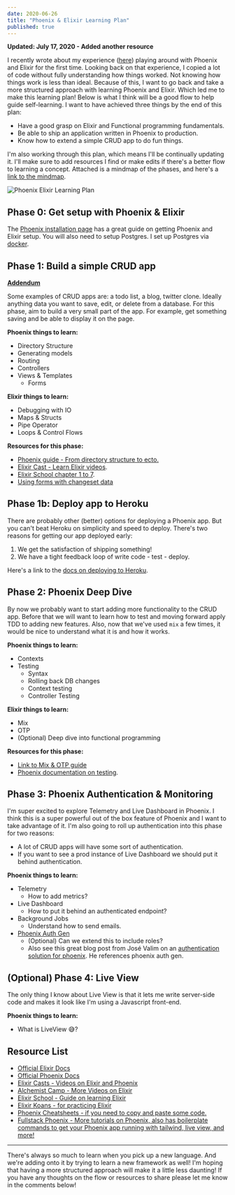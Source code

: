 ```yaml
---
date: 2020-06-26
title: "Phoenix & Elixir Learning Plan"
published: true
---
```

**Updated: July 17, 2020 - Added another resource**

I recently wrote about my experience ([here](https://www.jonathanyeong.com/blog-posts/first-impressions-of-phoenix-framework/)) playing around with Phoenix and Elixir for the first time. Looking back on that experience, I copied a lot of code without fully understanding how things worked. Not knowing how things work is less than ideal. Because of this, I want to go back and take a more structured approach with learning Phoenix and Elixir. Which led me to make this learning plan! Below is what I think will be a good flow to help guide self-learning. I want to have achieved three things by the end of this plan:

* Have a good grasp on Elixir and Functional programming fundamentals.
* Be able to ship an application written in Phoenix to production.
* Know how to extend a simple CRUD app to do fun things.

I'm also working through this plan, which means I'll be continually updating it. I'll make sure to add resources I find or make edits if there's a better flow to learning a concept. Attached is a mindmap of the phases, and here's a [link to the mindmap](https://whimsical.com/6ogCtzpGVkE7PkQkUF53dh).

![Phoenix Elixir Learning Plan](https://res.cloudinary.com/jonathan-yeong/image/upload/v1596067038/personal-blog/phoenix-elixir-learning-plan_f6dxw9.png)

## Phase 0: Get setup with Phoenix & Elixir

The [Phoenix installation page](https://hexdocs.pm/phoenix/installation.html#content) has a great guide on getting Phoenix and Elixir setup. You will also need to setup Postgres. I set up Postgres via [docker](https://hub.docker.com/_/postgres).

## Phase 1: Build a simple CRUD app

[**Addendum**](https://www.jonathanyeong.com/blog-posts/elixir-phoenix-phase-1-updates/ "Phase 1 Addendum")

Some examples of CRUD apps are: a todo list, a blog, twitter clone. Ideally anything data you want to save, edit, or delete from a database. For this phase, aim to build a very small part of the app. For example, get something saving and be able to display it on the page.

**Phoenix things to learn:**

* Directory Structure
* Generating models
* Routing
* Controllers
* Views & Templates
  * Forms

**Elixir things to learn:**

* Debugging with IO
* Maps & Structs
* Pipe Operator
* Loops & Control Flows

**Resources for this phase:**

* [Phoenix guide - From directory structure to ecto.](https://hexdocs.pm/phoenix/directory_structure.html)
* [Elixir Cast - Learn Elixir videos](https://elixircasts.io/series/learn-elixir).
* [Elixir School chapter 1 to 7](https://elixirschool.com/en/lessons/basics/basics/).
* [Using forms with changeset data](https://hexdocs.pm/phoenix_html/Phoenix.HTML.Form.html#module-with-changeset-data)

## Phase 1b: Deploy app to Heroku

There are probably other (better) options for deploying a Phoenix app. But you can't beat Heroku on simplicity and speed to deploy. There's two reasons for getting our app deployed early:

1. We get the satisfaction of shipping something!
2. We have a tight feedback loop of write code - test - deploy.

Here's a link to the [docs on deploying to Heroku](https://hexdocs.pm/phoenix/heroku.html#content).

## Phase 2: Phoenix Deep Dive

By now we probably want to start adding more functionality to the CRUD app. Before that we will want to learn how to test and moving forward apply TDD to adding new features. Also, now that we've used `mix` a few times, it would be nice to understand what it is and how it works.

**Phoenix things to learn:**

* Contexts
* Testing
  * Syntax
  * Rolling back DB changes
  * Context testing
  * Controller Testing

**Elixir things to learn:**

* Mix
* OTP
* (Optional) Deep dive into functional programming

**Resources for this phase:**

* [Link to Mix & OTP guide](https://elixir-lang.org/getting-started/mix-otp/introduction-to-mix.html)
* [Phoenix documentation on testing](https://hexdocs.pm/phoenix/testing.html).

## Phase 3: Phoenix Authentication & Monitoring

I'm super excited to explore Telemetry and Live Dashboard in Phoenix. I think this is a super powerful out of the box feature of Phoenix and I want to take advantage of it. I'm also going to roll up authentication into this phase for two reasons:

* A lot of CRUD apps will have some sort of authentication.
* If you want to see a prod instance of Live Dashboard we should put it behind authentication.

**Phoenix things to learn:**

* Telemetry
  * How to add metrics?
* Live Dashboard
  * How to put it behind an authenticated endpoint?
* Background Jobs
  * Understand how to send emails.
* [Phoenix Auth Gen](https://github.com/aaronrenner/phx_gen_auth)
  * (Optional) Can we extend this to include roles?
  * Also see this great blog post from José Valim on an [authentication solution for phoenix](https://dashbit.co/blog/a-new-authentication-solution-for-phoenix). He references phoenix auth gen.

## (Optional) Phase 4: Live View

The only thing I know about Live View is that it lets me write server-side code and makes it look like I'm using a Javascript front-end.

**Phoenix things to learn:**

* What is LiveView 😅?

## Resource List

* [Official Elixir Docs](https://elixir-lang.org/learning.html)
* [Official Phoenix Docs](https://hexdocs.pm/phoenix/overview.html)
* [Elixir Casts - Videos on Elixir and Phoenix](https://elixircasts.io/)
* [Alchemist Camp - More Videos on Elixir](https://alchemist.camp/episodes)
* [Elixir School - Guide on learning Elixir](https://elixirschool.com/en/)
* [Elixir Koans - for practicing Elixir](https://github.com/elixirkoans/elixir-koans)
* [Phoenix Cheatsheets - if you need to copy and paste some code.](https://devhints.io/phoenix)
* [Fullstack Phoenix - More tutorials on Phoenix, also has boilerplate commands to get your Phoenix app running with tailwind, live view, and more!](https://fullstackphoenix.com/)

***

There's always so much to learn when you pick up a new language. And we're adding onto it by trying to learn a new framework as well! I'm hoping that having a more structured approach will make it a little less daunting! If you have any thoughts on the flow or resources to share please let me know in the comments below!